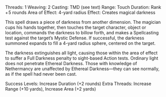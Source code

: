 Threads: 1                                          Weaving: 2
Casting: TMD (see text)                    Range: Touch
Duration: Rank + 5 rounds                  Area of Effect: 4-yard radius
Effect: Creates magical darkness

This spell draws a piece of darkness from another dimension. The magician cups his hands together, then touches the target character, object or location, commands the darkness to billow forth, and makes a Spellcasting test against the target’s Mystic Defense. If successful, the darkness summoned expands to fill a 4-yard radius sphere, centered on the target.

The darkness extinguishes all light, causing those within the area of effect to suffer a Full Darkness penalty to sight-based Action tests. Ordinary light does not penetrate Ethereal Darkness. Those with knowledge of Nethermancy are unaffected by Ethereal Darkness—they can see normally, as if the spell had never been cast.

Success Levels: Increase Duration (+2 rounds)
Extra Threads: Increase Range (+10 yards), Increase Area (+2 yards)
